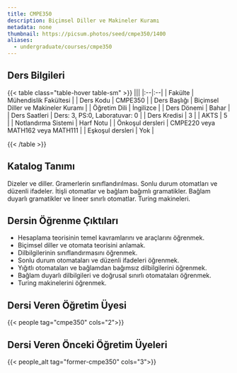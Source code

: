 ```yaml
---
title: CMPE350
description: Biçimsel Diller ve Makineler Kuramı
metadata: none
thumbnail: https://picsum.photos/seed/cmpe350/1400
aliases:
  - undergraduate/courses/cmpe350
---
```


## Ders Bilgileri

<!-- prettier-ignore-start -->
{{< table class="table-hover table-sm" >}}
|||
|:--|:--|
| Fakülte | Mühendislik Fakültesi |
| Ders Kodu | CMPE350 |
| Ders Başlığı | Biçimsel Diller ve Makineler Kuramı |
| Öğretim Dili | İngilizce |
| Ders Dönemi | Bahar |
| Ders Saatleri | Ders: 3, PS:0, Laboratuvar: 0 |
| Ders Kredisi | 3 |
| AKTS | 5 |
| Notlandırma Sistemi | Harf Notu |
| Önkoşul dersleri | CMPE220 veya MATH162 veya MATH111 |
| Eşkoşul dersleri | Yok |

{{< /table >}}
<!-- prettier-ignore-end -->

## Katalog Tanımı

Dizeler ve diller. Gramerlerin sınıflandırılması. Sonlu durum otomatları ve düzenli ifadeler. İtişli otomatlar ve bağlam bağımlı gramatikler. Bağlam duyarlı gramatikler ve lineer sınırlı otomatlar. Turing makineleri.

## Dersin Öğrenme Çıktıları


- Hesaplama teorisinin temel kavramlarını ve araçlarını öğrenmek.
- Biçimsel diller ve otomata teorisini anlamak.
- Dilbilgilerinin sınıflandırmasını öğrenmek.
- Sonlu durum otomataları ve düzenli ifadeleri öğrenmek.
- Yığıtlı otomataları ve bağlamdan bağımsız dilbilgilerini öğrenmek.
- Bağlam duyarlı dilbilgileri ve doğrusal sınırlı otomataları öğrenmek.
- Turing makinelerini öğrenmek.

## Dersi Veren Öğretim Üyesi

{{< people tag="cmpe350" cols="2">}}

## Dersi Veren Önceki Öğretim Üyeleri

{{< people_alt tag="former-cmpe350" cols="3">}}
